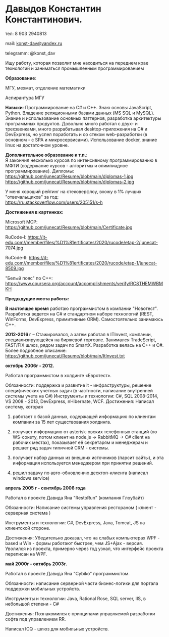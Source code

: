 # Давыдов Константин Константинович.

тел: 8 903 2940813

mail: konst-dav@yandex.ru

telegramm: @konst_dav


Ищу работу, которая позволит мне находиться на переднем крае технологий и заниматься промышленным программированием


**Образование**: 

МГУ, мехмат, отделение математики 

Аспирантура МГУ 

**Навыки**:
Программирование на C# и С++. Знаю основы JavaScript, Python. Владение реляционными базами данных (MS SQL и MySQL). Знание и использование основных паттернов, разработка архитектуры программных продуктов. Довольно много работал с двух- и трехзвенками, много разрабатывал desktop-приложения на C# и DevExpress, но успел поработать и со стеком web-разработки (в основном - c SPA и микросервисами). Использование docker, знание linux на достаточном уровне.

**Дополнительное образование и т.п.**:  
Я закончил несколько курсов по интенсивному программированию в МФТИ (содержание курсов - алгоритмы и олимпиадное программирование).
Дипломы:  https://github.com/junecat/Resume/blob/main/diplomas-1.jpg  
https://github.com/junecat/Resume/blob/main/diplomas-2.jpg  

У меня хороший рейтинг на стековерфлоу, вхожу в 1% лучших "отвечальщиков" за год:  
https://ru.stackoverflow.com/users/205151/s-h  

**Достижения в картинках:**

Microsoft MCP:         https://github.com/junecat/Resume/blob/main/Certificate.jpg  

RuCode-I:              https://it-edu.com//member/files/%D1%81ertificates/2020/rucode/etap-2/junecat-7074.jpg  

RuCode-II:             https://it-edu.com//member/files/%D1%81ertificates/2020/rucode/etap-1/junecat-8509.jpg  

"Белый пояс" по C++:   https://www.coursera.org/account/accomplishments/verify/RC8THEMWBMKH  

**Предыдущие места работы:**

**В настоящее время** работаю программистом в компании "Новотест". Разработка ведется на C# и стандартном наборе технологий (REST, WinForms, DevExpress, примитивные ORM). Самостоятельно занимаюсь C++.

**2012-2016 г** – Стажировался, а затем работал в ITInvest, компании, специализирующейся на биржевой торговле. Занимался TradeScript, FAST/FIX шлюз, рядом задач по SmartX. 
Разработка велась на C++ и C#. Более подробное описание:   https://github.com/junecat/Resume/blob/main/ItInvest.txt

**октябрь 2006г - 2012.**

Работал программистом в холдинге «Евротест». 

Обязанности: поддержка и развитие it - инфраструктуры, решение специфических учетных задач (в частности, написание внутренней системы учета на C#)
Инструменты и технологии: C#, SQL 2008-2014, VS 2008 - 2013, DevExpress, nHibernate, WCF.
Достижения: Написал систему, которая 

1. работает с базой данных, содержащей информацию по клиентам компании за 15 лет существования холдинга.  

2. получает информацию от asterisk-овских телефонных станций (по WS-сокету, потом клиент на node.js -> RabbitMQ -> C# client на рабочих местах), показывает её секретарям и менеджерам и решает ряд задач типичной CRM - системы.  

3. получает набор данных из внешних источников (парсит сайты), и эта информация используется менеджером при принятии решений.  

4. решил задачу по авто-обновлению десктоп-клиента (написал windows service)  


**апрель 2005 г - сентябрь 2006 года**

Работал в проекте Давида Яна "RestoRun" (компания Глоубайт)

Обязанности: Написание системы управления рестораном ( клиент - серверная система )

Инструменты и технологии: C#, DevExpress, Java, Tomcat, JS на клиентской стороне.

Достижения: Убедительно доказал, что на слабых компьютерах WPF - based и Win - формы работают быстрее, чем JS+Ajax - версия. Уволился из проекта, примерно через год узнал, что интерфейс проекта переписан на WPF.

**май 2000г - октябрь 2003г.**

Работал в проекте Давида Яна "Cybiko" программистом.

Обязанности: написание серверной части бизнес-логики для портала поддержки мобильных устройств.

Инструменты и технологии: Java, Rational Rose, SQL server, IIS, в небольшой степени - C#

Достижения: Познакомился с принципами управляемой разработки софта под управлением RR. 

Написал ICQ - шлюз для мобильных устройств.
